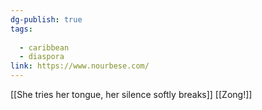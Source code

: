 ```yaml
---
dg-publish: true
tags:
  
  - caribbean
  - diaspora
link: https://www.nourbese.com/
---
```

[[She tries her tongue, her silence softly breaks]]
[[Zong!]]
